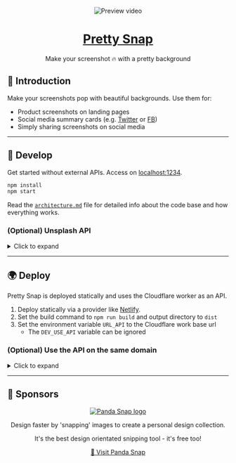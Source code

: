 <div align="center">

![Preview video](https://raw.githubusercontent.com/kangabru/pretty-snap/readme/demo.gif)
<br/>

# [Pretty Snap](https://prettysnap.app)

Make your screenshot 🔥 with a pretty background

</div>

## 👋 Introduction

Make your screenshots pop with beautiful backgrounds. Use them for:
- Product screenshots on landing pages
- Social media summary cards (e.g. [Twitter](https://developer.twitter.com/en/docs/twitter-for-websites/cards/overview/summary-card-with-large-image) or [FB](https://ogp.me/))
- Simply sharing screenshots on social media

---

## 🍕 Develop
Get started without external APIs. Access on [localhost:1234](http://localhost:1234/).

```sh
npm install
npm start
```

Read the [`architecture.md`](architecture.md) file for detailed info about the code base and how everything works.

### (Optional) Unsplash API

<details>
  <summary>Click to expand</summary>

Pretty Snap uses the [Unsplash API](https://unsplash.com/developers) to get images and [Cloudflare Workers](https://workers.cloudflare.com/) to proxy API requests signed with an Unsplash access key.

Both service provide a generous free tier which you can use for development and production.

**Setup Unsplash:**
1. [Create an Unsplash app](https://unsplash.com/oauth/applications)
1. Copy the Unsplash `Access Key` value

*Note: Requests are limited to 50 per hour until your API key is approved for production*

**Setup a Cloudflare worker:**
1. [Create a Cloudflare worker](https://workers.cloudflare.com/)
1. Manually paste [`cloudflare/worker.js`](cloudflare/worker.js) code into the online console
1. Open the worker's settings and add this environment variable:
    |Variable Name|Value|
    |---|---|
    |`ACCESS_KEY`|*The Unsplash `Access Key` value* from the previous step|

**Test the API**
1. Open the Cloudflare worker's online console
1. Append `/api/search?query=nature` to the generated url
1. Run the request
1. A 200 response with Unsplash JSON data should display

**Use the API**
1. Copy the generated base url of your Cloudflare worker
    - e.g. `https://<prefix>.<user>.workers.dev`
1. Create a `.env` file (you can use `.env.example` as a template)
1. Set the value of `URL_API` to the worker's url
    - e.g. `URL_API=https://<prefix>.<user>.workers.dev`
1. Set the value of `DEV_USE_API` to `true` or remove it completely
1. Delete the Parcel generated `.cache` folder
1. Rebuild the app

</details>

---

## 🌍 Deploy

Pretty Snap is deployed statically and uses the Cloudflare worker as an API.

1. Deploy statically via a provider like [Netlify](https://www.netlify.com/).
1. Set the build command to `npm run build` and output directory to `dist`
1. Set the environment variable `URL_API` to the Cloudflare work base url
    - The `DEV_USE_API` variable can be ignored

### (Optional) Use the API on the same domain

<details>
  <summary>Click to expand</summary>

Cloudflare allows workers to run on the same domain even when hosted on an external server.
1. Open the Cloudflare `DNS` tab and configure DNS as follows:
    |Type|Name|Content|TTL|Proxy status|
    |:--:|:--:|:-----:|:-:|:----------:|
    |CNAME| `some-domain.com` |`<subdomain>.netlify.app`|Auto|Proxied|
    |CNAME| `www` |`some-domain.com`|Auto|Proxied|
1. Open the Cloudflare `Workers` tab and add the following route
    |Route|Worker|
    |-----|------|
    |`*some-domain.com/api*`|`<select your worker>`|

Pretty Snap should still render when visiting `some-domain.com` but XHR requests to `some-domain.com/api` will now hit the worker. You now have a server and API running on the same domain but hosted in 2 locations 🤯

</details>

---

## 🐼 Sponsors

<div align="center">

[![Panda Snap logo](https://raw.githubusercontent.com/kangabru/pretty-snap/readme/panda.jpg)](https://pandasnap.io/)

Design faster by 'snapping' images to create a personal design collection.

It's the best design orientated snipping tool - it's free too!

[🐼 Visit Panda Snap](https://pandasnap.io/)

</div>
